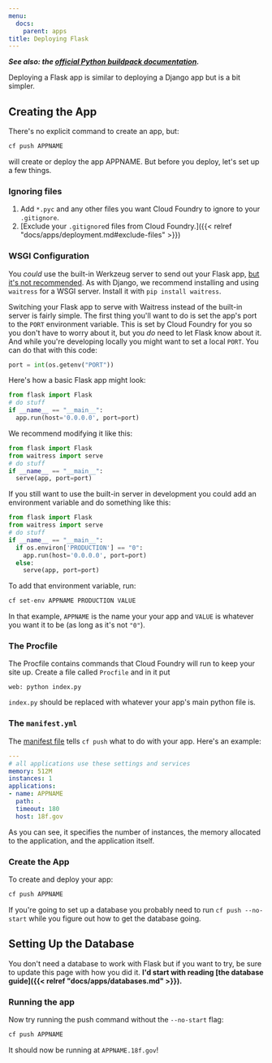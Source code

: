 ```yaml
---
menu:
  docs:
    parent: apps
title: Deploying Flask
---
```


***See also: the [official Python buildpack documentation](http://docs.cloudfoundry.org/buildpacks/python/).***

Deploying a Flask app is similar to deploying a Django app but is a bit simpler.

## Creating the App

There's no explicit command to create an app, but:

```bash
cf push APPNAME
```

will create or deploy the app APPNAME. But before you deploy, let's set up a few things.

### Ignoring files

1. Add `*.pyc` and any other files you want Cloud Foundry to ignore to your `.gitignore`.
1. [Exclude your `.gitignore`d files from Cloud Foundry.]({{< relref "docs/apps/deployment.md#exclude-files" >}})

### WSGI Configuration

You _could_ use the built-in Werkzeug server to send out your Flask app, [but it's not recommended](http://flask.pocoo.org/docs/0.10/deploying/). As with Django, we recommend installing and using `waitress` for a WSGI server. Install it with `pip install waitress`.

Switching your Flask app to serve with Waitress instead of the built-in server is fairly simple. The first thing you'll want to do is set the app's port to the `PORT` environment variable. This is set by Cloud Foundry for you so you don't have to worry about it, but you _do_ need to let Flask know about it. And while you're developing locally you might want to set a local `PORT`. You can do that with this code:

```python
port = int(os.getenv("PORT"))
```

Here's how a basic Flask app might look:

```python
from flask import Flask
# do stuff
if __name__ == "__main__":
  app.run(host='0.0.0.0', port=port)
```

We recommend modifying it like this:

```python
from flask import Flask
from waitress import serve
# do stuff
if __name__ == "__main__":
  serve(app, port=port)
```

If you still want to use the built-in server in development you could add an environment variable and do something like this:

```python
from flask import Flask
from waitress import serve
# do stuff
if __name__ == "__main__":
  if os.environ['PRODUCTION'] == "0":
    app.run(host='0.0.0.0', port=port)
  else:
    serve(app, port=port)
```

To add that environment variable, run:

```bash
cf set-env APPNAME PRODUCTION VALUE
```

In that example, `APPNAME` is the name your your app and `VALUE` is whatever you want it to be (as long as it's not `"0"`).

### The Procfile

The Procfile contains commands that Cloud Foundry will run to keep your site up. Create a file called `Procfile` and in it put

```
web: python index.py
```

`index.py` should be replaced with whatever your app's main python file is.

### The `manifest.yml`

The [manifest file](http://docs.cloudfoundry.org/devguide/deploy-apps/manifest.html) tells `cf push` what to do with your app. Here's an example:

```yaml
---
# all applications use these settings and services
memory: 512M
instances: 1
applications:
- name: APPNAME
  path: .
  timeout: 180
  host: 18f.gov
```

As you can see, it specifies the number of instances, the memory allocated to the application, and the application itself.

### Create the App

To create and deploy your app:

```bash
cf push APPNAME
```

If you're going to set up a database you probably need to run `cf push --no-start` while you figure out how to get the database going.

## Setting Up the Database

You don't need a database to work with Flask but if you want to try, be sure to update this page with how you did it. **I'd start with reading [the database guide]({{< relref "docs/apps/databases.md" >}}).**

### Running the app

Now try running the push command without the `--no-start` flag:

```bash
cf push APPNAME
```

It should now be running at `APPNAME.18f.gov`!
